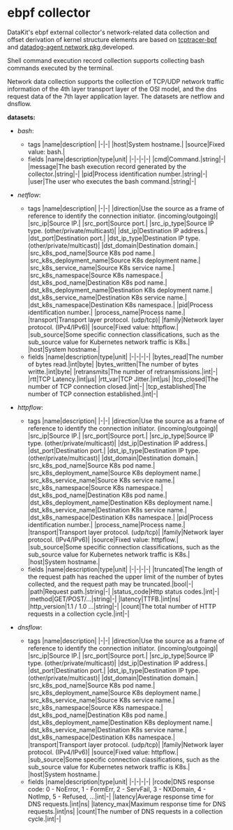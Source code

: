 # ebpf collector

DataKit's ebpf external collector's network-related data collection and offset derivation of kernel structure elements are based on [tcptracer-bpf](https://github.com/weaveworks/tcptracer-bpf) and [datadog-agent network pkg ](https://github.com/DataDog/datadog-agent/tree/main/pkg/network) developed.

Shell command execution record collection supports collecting bash commands executed by the terminal.

Network data collection supports the collection of TCP/UDP network traffic information of the 4th layer transport layer of the OSI model, and the dns request data of the 7th layer application layer. The datasets are netflow and dnsflow.

**datasets:**

- *bash*:
  - tags
    |name|description|
    |-|-|
    |host|System hostname.|
    |source|Fixed value: bash.|
  - fields
    |name|description|type|unit|
    |-|-|-|-|
    |cmd|Command.|string|-|
    |message|The bash execution record generated by the collector.|string|-|
    |pid|Process identification number.|string|-|
    |user|The user who executes the bash command.|string|-|

- *netflow*:
  - tags
    |name|description|
    |-|-|
    |direction|Use the source as a frame of reference to identify the connection initiator. (incoming/outgoing)|
    |src_ip|Source IP.|
    |src_port|Source port.|
    |src_ip_type|Source IP type. (other/private/multicast)|
    |dst_ip|Destination IP address.|
    |dst_port|Destination port.|
    |dst_ip_type|Destination IP type. (other/private/multicast)|
    |dst_domain|Destination domain.|
    |src_k8s_pod_name|Source K8s pod name.|
    |src_k8s_deployment_name|Source K8s deployment name.|
    |src_k8s_service_name|Source K8s service name.|
    |src_k8s_namespace|Source K8s namespace.|
    |dst_k8s_pod_name|Destination K8s pod name.|
    |dst_k8s_deployment_name|Destination K8s deployment name.|
    |dst_k8s_service_name|Destination K8s service name.|
    |dst_k8s_namespace|Destination K8s namespace.|
    |pid|Process identification number.|
    |process_name|Process name.|
    |transport|Transport layer protocol. (udp/tcp)|
    |family|Network layer protocol. (IPv4/IPv6)|
    |source|Fixed value: httpflow.|
    |sub_source|Some specific connection classifications, such as the sub_source value for Kubernetes network traffic is K8s.|
    |host|System hostname.|
  - fields
    |name|description|type|unit|
    |-|-|-|-|
    |bytes_read|The number of bytes read.|int|byte|
    |bytes_written|The number of bytes writte.|int|byte|
    |retransmits|The number of retransmissions.|int|-|
    |rtt|TCP Latency.|int|μs|
    |rtt_var|TCP Jitter.|int|μs|
    |tcp_closed|The number of TCP connection closed.|int|-|
    |tcp_established|The number of TCP connection established.|int|-|

- *httpflow*:
  - tags
    |name|description|
    |-|-|
    |direction|Use the source as a frame of reference to identify the connection initiator. (incoming/outgoing)|
    |src_ip|Source IP.|
    |src_port|Source port.|
    |src_ip_type|Source IP type. (other/private/multicast)|
    |dst_ip|Destination IP address.|
    |dst_port|Destination port.|
    |dst_ip_type|Destination IP type. (other/private/multicast)|
    |dst_domain|Destination domain.|
    |src_k8s_pod_name|Source K8s pod name.|
    |src_k8s_deployment_name|Source K8s deployment name.|
    |src_k8s_service_name|Source K8s service name.|
    |src_k8s_namespace|Source K8s namespace.|
    |dst_k8s_pod_name|Destination K8s pod name.|
    |dst_k8s_deployment_name|Destination K8s deployment name.|
    |dst_k8s_service_name|Destination K8s service name.|
    |dst_k8s_namespace|Destination K8s namespace.|
    |pid|Process identification number.|
    |process_name|Process name.|
    |transport|Transport layer protocol. (udp/tcp)|
    |family|Network layer protocol. (IPv4/IPv6)|
    |source|Fixed value: httpflow.|
    |sub_source|Some specific connection classifications, such as the sub_source value for Kubernetes network traffic is K8s.|
    |host|System hostname.|
  - fields
    |name|description|type|unit|
    |-|-|-|-|
    |truncated|The length of the request path has reached the upper limit of the number of bytes collected, and the request path may be truncated.|bool|-|
    |path|Request path.|string|-|
    |status_code|Http status codes.|int|-|
    |method|GET/POST/...|string|-|
    |latency|TTFB.|int|ns|
    |http_version|1.1 / 1.0 ...|string|-|
    |count|The total number of HTTP requests in a collection cycle.|int|-|

- *dnsflow*:
  - tags
    |name|description|
    |-|-|
    |direction|Use the source as a frame of reference to identify the connection initiator. (incoming/outgoing)|
    |src_ip|Source IP.|
    |src_port|Source port.|
    |src_ip_type|Source IP type. (other/private/multicast)|
    |dst_ip|Destination IP address.|
    |dst_port|Destination port.|
    |dst_ip_type|Destination IP type. (other/private/multicast)|
    |dst_domain|Destination domain.|
    |src_k8s_pod_name|Source K8s pod name.|
    |src_k8s_deployment_name|Source K8s deployment name.|
    |src_k8s_service_name|Source K8s service name.|
    |src_k8s_namespace|Source K8s namespace.|
    |dst_k8s_pod_name|Destination K8s pod name.|
    |dst_k8s_deployment_name|Destination K8s deployment name.|
    |dst_k8s_service_name|Destination K8s service name.|
    |dst_k8s_namespace|Destination K8s namespace.|
    |transport|Transport layer protocol. (udp/tcp)|
    |family|Network layer protocol. (IPv4/IPv6)|
    |source|Fixed value: httpflow.|
    |sub_source|Some specific connection classifications, such as the sub_source value for Kubernetes network traffic is K8s.|
    |host|System hostname.|
  - fields
    |name|description|type|unit|
    |-|-|-|-|
    |rcode|DNS response code: 0 - NoError, 1 - FormErr, 2 - ServFail, 3 - NXDomain, 4 - NotImp, 5 - Refused, ...|int|-|
    |latency|Average response time for DNS requests.|int|ns|
    |latency_max|Maximum response time for DNS requests.|int|ns|
    |count|The number of DNS requests in a collection cycle.|int|-|
